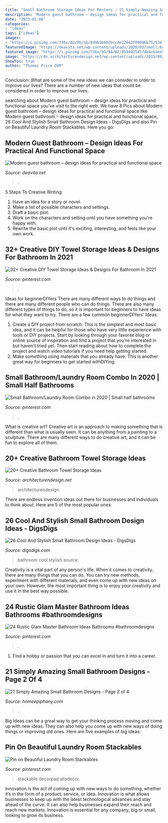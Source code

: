```yaml
---
title: "Small Bathroom Storage Ideas For Renters ~ 21 Simply Amazing Small Bathroom Designs"
description: "Modern guest bathroom – design ideas for practical and functional space"
date: "2023-01-06"
categories:
- "ideas"
tags: ["ideas"]
images:
- "https://i.pinimg.com/736x/8d/9b/1b/8d9b1bb02bcc4e22842f09896b752534.jpg"
featuredImage: "https://deavita.net/wp-content/uploads/2020/03/small-bathroom-design-with-walk-in-shower.jpg"
featured_image: "https://i.pinimg.com/736x/95/94/02/95940254574b4c6aee593375f26901ee.jpg"
image: "https://cdn.architecturendesign.net/wp-content/uploads/2015/09/AD-Creative-Bathroom-Towel-Storage-Ideas-20.jpg"
ShowToc: true
author: "Thomas Price DVM"
---
```



Conclusion: What are some of the new ideas we can consider in order to improve our lives?
There are a number of new ideas that could be considered in order to improve our lives.

	

		
searching about Modern guest bathroom – design ideas for practical and functional space you've visit to the right web. We have 8 Pics about Modern guest bathroom – design ideas for practical and functional space like Modern guest bathroom – design ideas for practical and functional space, 26 Cool And Stylish Small Bathroom Design Ideas - DigsDigs and also Pin on Beautiful Laundry Room Stackables. Here you go:
		
    
## Modern Guest Bathroom – Design Ideas For Practical And Functional Space

<img loading=lazy src="https://deavita.net/wp-content/uploads/2020/03/small-bathroom-design-with-walk-in-shower.jpg" onerror="this.onerror=null;this.src='https://tse2.mm.bing.net/th?id=OIP.erM_NHmsd1Yeofb8E-GjtAHaLH&amp;pid=15.1';" alt="Modern guest bathroom – design ideas for practical and functional space">

_Source: deavita.net_

>. 

	

5 Steps To Creative Writing:
1. Have an idea for a story or novel.
2. Make a list of possible characters and settings.
3. Draft a basic plot.
4. Work on the characters and setting until you have something you're happy with.
5. Rewrite the basic plot until it's exciting, interesting, and feels like your own work.

    
## 32+ Creative DIY Towel Storage Ideas &amp; Designs For Bathroom In 2021

<img loading=lazy src="https://i.pinimg.com/736x/99/18/68/99186861958e1e7b32e1c5ea7113f3c7.jpg" onerror="this.onerror=null;this.src='https://tse1.mm.bing.net/th?id=OIP.h2x7WdO9FJVT8Jmz396twwHaLH&amp;pid=15.1';" alt="32+ Creative DIY Towel Storage Ideas &amp; Designs For Bathroom In 2021">

_Source: pinterest.com_

>. 

	

Ideas for beginnerDIYers
There are many different ways to do things and there are many different people who can do things. There are also many different types of things to do, so it is important for beginners to have ideas for what they want to try. There are a few common beginnerDIYers' Ideas: 
1. Create a DIY project from scratch: This is the simplest and most basic idea, and it can be helpful for those who have very little experience with tools or DIY projects. Start by looking through your favorite blog or online source of inspiration and find a project that you're interested in but haven't tried yet. Then start reading about how to complete the project and watch video tutorials if you need help getting started. 
2. Make something using materials that you already have: This is another great way for beginners to get started withDIYing.

    
## Small Bathroom/Laundry Room Combo In 2020 | Small Half Bathrooms

<img loading=lazy src="https://i.pinimg.com/736x/b8/11/35/b81135cdb3f390a7b1a0561aba7811fd.jpg" onerror="this.onerror=null;this.src='https://tse4.mm.bing.net/th?id=OIP.BPdgs2ya9imJmeFrVSE3vwHaJ3&amp;pid=15.1';" alt="Small Bathroom/Laundry Room Combo in 2020 | Small half bathrooms">

_Source: pinterest.com_

>. 

	

What is creative art?
Creative art is an approach to making something that is different than what is usually seen. It can be anything from a painting to a sculpture. There are many different ways to do creative art, and it can be fun to explore all of them.

    
## 20+ Creative Bathroom Towel Storage Ideas

<img loading=lazy src="https://cdn.architecturendesign.net/wp-content/uploads/2015/09/AD-Creative-Bathroom-Towel-Storage-Ideas-20.jpg" onerror="this.onerror=null;this.src='https://tse3.mm.bing.net/th?id=OIP.PbqwXvIw2Cz1SI3JnwC05AHaKw&amp;pid=15.1';" alt="20+ Creative Bathroom Towel Storage Ideas">

_Source: architecturendesign.net_

>architecturendesign. 

	

There are endless invention ideas out there for businesses and individuals to think about. Here are 5 of the most popular ones:

    
## 26 Cool And Stylish Small Bathroom Design Ideas - DigsDigs

<img loading=lazy src="http://www.digsdigs.com/photos/cool-and-stylish-small-bathroom-design-ideas-20-554x828.jpg" onerror="this.onerror=null;this.src='https://tse4.mm.bing.net/th?id=OIP.cGhVTn5mZTJTT7ryVT9TQAHaLE&amp;pid=15.1';" alt="26 Cool And Stylish Small Bathroom Design Ideas - DigsDigs">

_Source: digsdigs.com_

>bathroom cool stylish source. 

	

Creativity is a vital part of any person's life. When it comes to creativity, there are many things that you can do. You can try new methods, experiment with different materials, and even come up with new ideas on your own. However, the most important thing is to enjoy your creativity and use it in the best way possible.

    
## 24 Rustic Glam Master Bathroom Ideas Bathrooms #bathroomdesigns

<img loading=lazy src="https://i.pinimg.com/736x/95/94/02/95940254574b4c6aee593375f26901ee.jpg" onerror="this.onerror=null;this.src='https://tse2.mm.bing.net/th?id=OIP.yRo8W0dp_rfnn5rjiNrVPwHaLH&amp;pid=15.1';" alt="24 Rustic Glam Master Bathroom Ideas Bathrooms #bathroomdesigns">

_Source: pinterest.com_

>. 

	

1. Find a hobby or passion that you can excel in and turn it into a career.

    
## 21 Simply Amazing Small Bathroom Designs - Page 2 Of 4

<img loading=lazy src="https://homeepiphany.com/wp-content/uploads/2015/05/21-Simply-Amazing-Small-Bathroom-Designs-6.jpg" onerror="this.onerror=null;this.src='https://tse4.mm.bing.net/th?id=OIP.wlBE-kp1wEawZzjVRaqDVwHaLH&amp;pid=15.1';" alt="21 Simply Amazing Small Bathroom Designs - Page 2 of 4">

_Source: homeepiphany.com_

>. 

	

Big Ideas can be a great way to get your thinking process moving and come up with new ideas. They can also help you come up with new ways of doing things or improving old ones. Here are five examples of big ideas: 

    
## Pin On Beautiful Laundry Room Stackables

<img loading=lazy src="https://i.pinimg.com/736x/8d/9b/1b/8d9b1bb02bcc4e22842f09896b752534.jpg" onerror="this.onerror=null;this.src='https://tse1.mm.bing.net/th?id=OIP.t6nzxX8ANOshBLbrxufUxwHaLH&amp;pid=15.1';" alt="Pin on Beautiful Laundry Room Stackables">

_Source: pinterest.com_

>stackable decorpad alladecor. 

	

Innovation is the act of coming up with new ways to do something, whether it’s in the form of a product, service, or idea. Innovation is what allows businesses to keep up with the latest technological advances and stay ahead of the curve. It can also help businesses expand their reach and reach new markets. Innovation is essential for any company, big or small, looking to grow its business.

